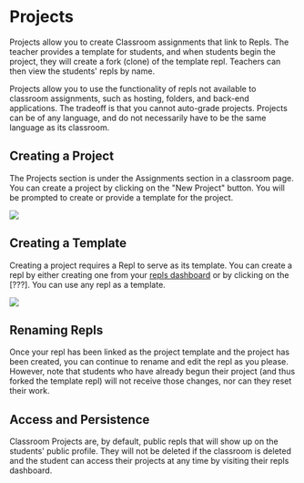 # Projects

Projects allow you to create Classroom assignments that link to Repls.  The teacher provides a template for students, and when students begin the project, they will create a fork (clone) of the template repl.  Teachers can then view the students' repls by name.

Projects allow you to use the functionality of repls not available to classroom assignments, such as hosting, folders, and back-end applications.  The tradeoff is that you cannot auto-grade projects.  Projects can be of any language, and do not necessarily have to be the same language as its classroom.

## Creating a Project

The Projects section is under the Assignments section in a classroom page.  You can create a project by clicking on the "New Project" button.  You will be prompted to create or provide a template for the project.

![](https://replit-docs-images.bardia.repl.co/images/media/projects/classroom-projects-create-template.png)

## Creating a Template

Creating a project requires a Repl to serve as its template.  You can create a repl by either creating one from your [repls dashboard](/repls) or by clicking on the [???].  You can use any repl as a template.

![](https://replit-docs-images.bardia.repl.co/images/media/projects/classroom-projects-no-template.png)

## Renaming Repls

Once your repl has been linked as the project template and the project has been created, you can continue to rename and edit the repl as you please.  However, note that students who have already begun their project (and thus forked the template repl) will not receive those changes, nor can they reset their work.

## Access and Persistence

Classroom Projects are, by default, public repls that will show up on the students' public profile.  They will not be deleted if the classroom is deleted and the student can access their projects at any time by visiting their repls dashboard.